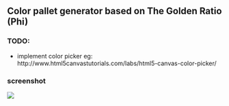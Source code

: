 
<h2>Color pallet generator based on The Golden Ratio (Phi)</h2>
<h3>TODO:</h3>
<ul>
<li>implement color picker eg: http://www.html5canvastutorials.com/labs/html5-canvas-color-picker/</li>
</ul>

<h3>screenshot</h3>
<img src="http://i.imgur.com/AQSKL6b.png">
